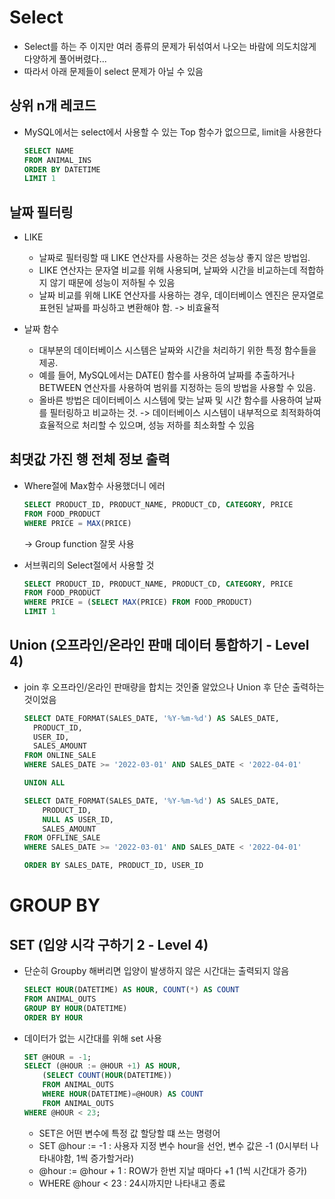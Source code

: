# Select
- Select를 하는 주 이지만 여러 종류의 문제가 뒤섞여서 나오는 바람에 의도치않게 다양하게 풀어버렸다...
- 따라서 아래 문제들이 select 문제가 아닐 수 있음

## 상위 n개 레코드
- MySQL에서는 select에서 사용할 수 있는 Top 함수가 없으므로, limit을 사용한다
  ```sql
  SELECT NAME
  FROM ANIMAL_INS
  ORDER BY DATETIME
  LIMIT 1
  ```


## 날짜 필터링
- LIKE
  - 날짜로 필터링할 때 LIKE 연산자를 사용하는 것은 성능상 좋지 않은 방법임.
  - LIKE 연산자는 문자열 비교를 위해 사용되며, 날짜와 시간을 비교하는데 적합하지 않기 때문에 성능이 저하될 수 있음
  - 날짜 비교를 위해 LIKE 연산자를 사용하는 경우, 데이터베이스 엔진은 문자열로 표현된 날짜를 파싱하고 변환해야 함. -> 비효율적

- 날짜 함수
  - 대부분의 데이터베이스 시스템은 날짜와 시간을 처리하기 위한 특정 함수들을 제공.
  - 예를 들어, MySQL에서는 DATE() 함수를 사용하여 날짜를 추출하거나 BETWEEN 연산자를 사용하여 범위를 지정하는 등의 방법을 사용할 수 있음.
  - 올바른 방법은 데이터베이스 시스템에 맞는 날짜 및 시간 함수를 사용하여 날짜를 필터링하고 비교하는 것. -> 데이터베이스 시스템이 내부적으로 최적화하여 효율적으로 처리할 수 있으며, 성능 저하를 최소화할 수 있음


## 최댓값 가진 행 전체 정보 출력
- Where절에 Max함수 사용했더니 에러
  ```sql
  SELECT PRODUCT_ID, PRODUCT_NAME, PRODUCT_CD, CATEGORY, PRICE
  FROM FOOD_PRODUCT
  WHERE PRICE = MAX(PRICE)
  ```
  -> Group function 잘못 사용

- 서브쿼리의 Select절에서 사용할 것
  ```sql
  SELECT PRODUCT_ID, PRODUCT_NAME, PRODUCT_CD, CATEGORY, PRICE
  FROM FOOD_PRODUCT
  WHERE PRICE = (SELECT MAX(PRICE) FROM FOOD_PRODUCT)
  LIMIT 1
  ```

## Union (오프라인/온라인 판매 데이터 통합하기 - Level 4)
- join 후 오프라인/온라인 판매량을 합치는 것인줄 알았으나 Union 후 단순 출력하는 것이었음
  ```sql
  SELECT DATE_FORMAT(SALES_DATE, '%Y-%m-%d') AS SALES_DATE,
    PRODUCT_ID,
    USER_ID,
    SALES_AMOUNT
  FROM ONLINE_SALE
  WHERE SALES_DATE >= '2022-03-01' AND SALES_DATE < '2022-04-01'
  
  UNION ALL
  
  SELECT DATE_FORMAT(SALES_DATE, '%Y-%m-%d') AS SALES_DATE,
      PRODUCT_ID,
      NULL AS USER_ID,
      SALES_AMOUNT
  FROM OFFLINE_SALE
  WHERE SALES_DATE >= '2022-03-01' AND SALES_DATE < '2022-04-01'
  
  ORDER BY SALES_DATE, PRODUCT_ID, USER_ID
  ```
  
# GROUP BY
## SET (입양 시각 구하기 2 - Level 4)
- 단순히 Groupby 해버리면 입양이 발생하지 않은 시간대는 출력되지 않음
  ```sql
  SELECT HOUR(DATETIME) AS HOUR, COUNT(*) AS COUNT
  FROM ANIMAL_OUTS
  GROUP BY HOUR(DATETIME)
  ORDER BY HOUR
  ```
  
- 데이터가 없는 시간대를 위해 set 사용
  ```sql
  SET @HOUR = -1;
  SELECT (@HOUR := @HOUR +1) AS HOUR,
      (SELECT COUNT(HOUR(DATETIME)) 
      FROM ANIMAL_OUTS 
      WHERE HOUR(DATETIME)=@HOUR) AS COUNT 
      FROM ANIMAL_OUTS
  WHERE @HOUR < 23;
  ```
  - SET은 어떤 변수에 특정 값 할당할 떄 쓰는 명령어
  - SET @hour := -1 : 사용자 지정 변수 hour을 선언, 변수 값은 -1 (0시부터 나타내야함, 1씩 증가할거라)
  - @hour := @hour + 1 : ROW가 한번 지날 때마다 +1 (1씩 시간대가 증가)
  - WHERE @hour < 23 : 24시까지만 나타내고 종료
